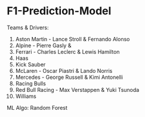 # F1-Prediction-Model

Teams & Drivers:
1. Aston Martin - Lance Stroll & Fernando Alonso
2. Alpine - Pierre Gasly & 
3. Ferrari - Charles Leclerc & Lewis Hamilton
4. Haas
5. Kick Sauber
6. McLaren - Oscar Piastri & Lando Norris
7. Mercedes - George Russell & Kimi Antonelli
8. Racing Bulls
9. Red Bull Racing - Max Verstappen & Yuki Tsunoda
10. Williams

ML Algo: Random Forest
